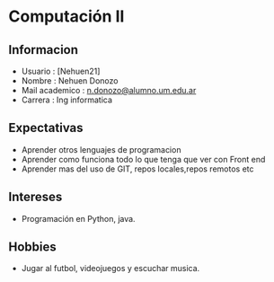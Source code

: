 # Computación II 

## Informacion 
- Usuario :  [Nehuen21]
- Nombre : Nehuen Donozo
- Mail academico : n.donozo@alumno.um.edu.ar
- Carrera : Ing informatica
## Expectativas  
- Aprender otros lenguajes de programacion
- Aprender como funciona todo lo que tenga que ver con Front end
- Aprender mas del uso de GIT, repos locales,repos remotos etc
## Intereses  
- Programación en Python, java.  
## Hobbies  
- Jugar al futbol, videojuegos y escuchar musica.
